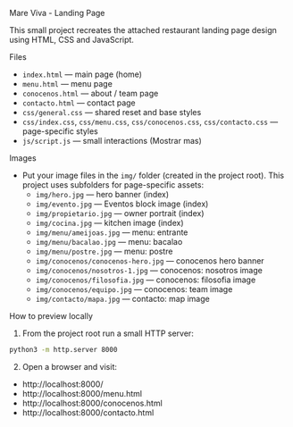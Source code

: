 Mare Viva - Landing Page

This small project recreates the attached restaurant landing page design using HTML, CSS and JavaScript.

Files
- `index.html` — main page (home)
- `menu.html` — menu page
- `conocenos.html` — about / team page
- `contacto.html` — contact page
- `css/general.css` — shared reset and base styles
- `css/index.css`, `css/menu.css`, `css/conocenos.css`, `css/contacto.css` — page-specific styles
- `js/script.js` — small interactions (Mostrar mas)

Images
- Put your image files in the `img/` folder (created in the project root). This project uses subfolders for page-specific assets:
  - `img/hero.jpg`               — hero banner (index)
  - `img/evento.jpg`             — Eventos block image (index)
  - `img/propietario.jpg`        — owner portrait (index)
  - `img/cocina.jpg`             — kitchen image (index)
  - `img/menu/ameijoas.jpg`      — menu: entrante
  - `img/menu/bacalao.jpg`       — menu: bacalao
  - `img/menu/postre.jpg`        — menu: postre
  - `img/conocenos/conocenos-hero.jpg` — conocenos hero banner
  - `img/conocenos/nosotros-1.jpg`     — conocenos: nosotros image
  - `img/conocenos/filosofia.jpg`      — conocenos: filosofia image
  - `img/conocenos/equipo.jpg`         — conocenos: team image
  - `img/contacto/mapa.jpg`            — contacto: map image

How to preview locally
1. From the project root run a small HTTP server:

```bash
python3 -m http.server 8000
```

2. Open a browser and visit:
- http://localhost:8000/
- http://localhost:8000/menu.html
- http://localhost:8000/conocenos.html
- http://localhost:8000/contacto.html

